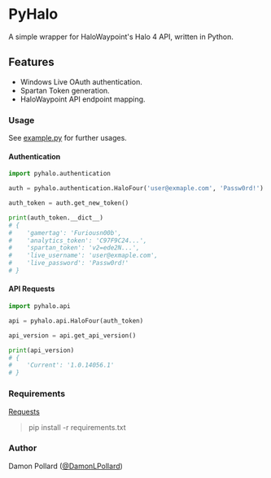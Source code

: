 PyHalo
======

A simple wrapper for HaloWaypoint's Halo 4 API, written in Python.

## Features

+ Windows Live OAuth authentication.
+ Spartan Token generation.
+ HaloWaypoint API endpoint mapping.

### Usage

See [example.py](https://github.com/gitFurious/PyHalo/blob/master/example.py) for further usages.

#### Authentication

```python
import pyhalo.authentication

auth = pyhalo.authentication.HaloFour('user@exmaple.com', 'Passw0rd!')

auth_token = auth.get_new_token()

print(auth_token.__dict__)
# {
#    'gamertag': 'Furiousn00b', 
#    'analytics_token': 'C97F9C24...', 
#    'spartan_token': 'v2=ede2N...', 
#    'live_username': 'user@exmaple.com',
#    'live_password': 'Passw0rd!'
# }
```

#### API Requests

```python
import pyhalo.api

api = pyhalo.api.HaloFour(auth_token)

api_version = api.get_api_version()

print(api_version)
# {
#    'Current': '1.0.14056.1'
# }
```

### Requirements

[Requests](http://docs.python-requests.org/en/latest/ "Requests: HTTP For Humans")

> pip install -r requirements.txt

### Author

Damon Pollard ([@DamonLPollard](https://twitter.com/DamonLPollard "Tweet Me"))
